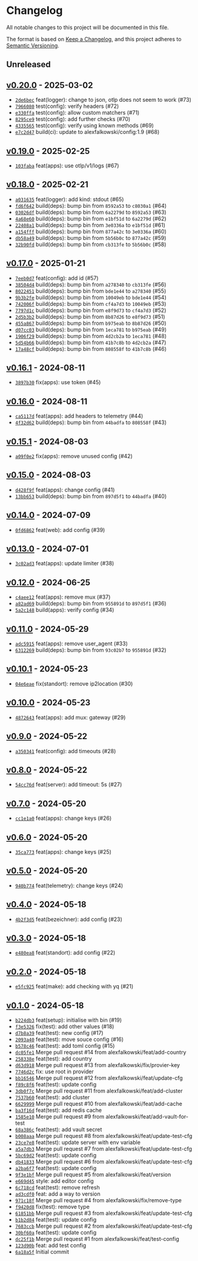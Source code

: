 # Changelog

All notable changes to this project will be documented in this file.

The format is based on [Keep a Changelog](https://keepachangelog.com/en/1.0.0/), and this project adheres to [Semantic Versioning](https://semver.org/spec/v2.0.0.html).

## Unreleased

## [v0.20.0](https://github.com/alexfalkowski/app-config/releases/tag/v0.20.0) - 2025-03-02

- [`2de6bec`](https://github.com/alexfalkowski/app-config/commit/2de6bec5c097960aea3cc29b800423d5ac559cfd) feat(logger): change to json, otlp does not seem to work (#73)
- [`7966080`](https://github.com/alexfalkowski/app-config/commit/79660805757aecc5e50f9731ed4deab88366fb70) test(config): verify headers (#72)
- [`e330ffa`](https://github.com/alexfalkowski/app-config/commit/e330ffac22a54064e7f577dd43279f95b4033e6c) test(config): allow custom matchers (#71)
- [`8295ce9`](https://github.com/alexfalkowski/app-config/commit/8295ce97339c4cc5902ea0917f0b04f60068156b) test(config): add further checks (#70)
- [`4335565`](https://github.com/alexfalkowski/app-config/commit/43355654cd42f25fdab7e24d91a5d8ff47ebe25d) test(config): verify using known methods (#69)
- [`e7c2d47`](https://github.com/alexfalkowski/app-config/commit/e7c2d470fa2c338a6f6725c84cf0b5d810ef0ab8) build(ci): update to alexfalkowski/config:1.9 (#68)

## [v0.19.0](https://github.com/alexfalkowski/app-config/releases/tag/v0.19.0) - 2025-02-25

- [`103faba`](https://github.com/alexfalkowski/app-config/commit/103faba60a91bc9c70b30db3f6e3b3206bb6213b) feat(apps): use otlp/v1/logs (#67)

## [v0.18.0](https://github.com/alexfalkowski/app-config/releases/tag/v0.18.0) - 2025-02-21

- [`a031635`](https://github.com/alexfalkowski/app-config/commit/a031635ef92bd1a51aaa59e2f9e55991d36c6d36) feat(logger): add kind: stdout (#65)
- [`fd6f642`](https://github.com/alexfalkowski/app-config/commit/fd6f642f168b6a32a4af25f718572ebee4bef76a) build(deps): bump bin from `8592a53` to `c8030a1` (#64)
- [`03026df`](https://github.com/alexfalkowski/app-config/commit/03026dff3e50db65053e75d6a3a005d7fbad7b4a) build(deps): bump bin from `6a2279d` to `8592a53` (#63)
- [`4a68e60`](https://github.com/alexfalkowski/app-config/commit/4a68e60978447f03fa686458fe8714bb4030ed7f) build(deps): bump bin from `e1bf51d` to `6a2279d` (#62)
- [`22408a1`](https://github.com/alexfalkowski/app-config/commit/22408a1ef569af1799e8f8faaa2df8c0956c1fa0) build(deps): bump bin from `3e0336a` to `e1bf51d` (#61)
- [`a154fff`](https://github.com/alexfalkowski/app-config/commit/a154fffe8d1b0605c37b7ad7360a873e69fda71e) build(deps): bump bin from `877a42c` to `3e0336a` (#60)
- [`db58a49`](https://github.com/alexfalkowski/app-config/commit/db58a49ef25b6a96eaf075b2a0407b9d15f9b423) build(deps): bump bin from `5b56b0c` to `877a42c` (#59)
- [`32b90fd`](https://github.com/alexfalkowski/app-config/commit/32b90fd463478ee254fa407b8a68a85881d7c3ed) build(deps): bump bin from `cb313fe` to `5b56b0c` (#58)

## [v0.17.0](https://github.com/alexfalkowski/app-config/releases/tag/v0.17.0) - 2025-01-21

- [`7eeb0d7`](https://github.com/alexfalkowski/app-config/commit/7eeb0d7bbad33cbe8c3248e3c023ab47b24e9206) feat(config): add id (#57)
- [`38504d4`](https://github.com/alexfalkowski/app-config/commit/38504d416710461caef23d973fc8193e31c1290b) build(deps): bump bin from `a278340` to `cb313fe` (#56)
- [`8022451`](https://github.com/alexfalkowski/app-config/commit/8022451bdb762c27aa386785f922f5b75459fc8c) build(deps): bump bin from `bde1e44` to `a278340` (#55)
- [`9b3b2fe`](https://github.com/alexfalkowski/app-config/commit/9b3b2fe964463b2d39ccf17a2a6cb2ff0dbb9df5) build(deps): bump bin from `10049eb` to `bde1e44` (#54)
- [`742006f`](https://github.com/alexfalkowski/app-config/commit/742006ff2ce7d3aeae956fb86a698f8729f67403) build(deps): bump bin from `cf4a7d3` to `10049eb` (#53)
- [`7797d1c`](https://github.com/alexfalkowski/app-config/commit/7797d1ce8b2416f8d6606c7a1eb8795a7c693798) build(deps): bump bin from `e8f9d73` to `cf4a7d3` (#52)
- [`2d5b3b2`](https://github.com/alexfalkowski/app-config/commit/2d5b3b2444021f42671042b3a36fb11176b6a289) build(deps): bump bin from `8b87d26` to `e8f9d73` (#51)
- [`455a867`](https://github.com/alexfalkowski/app-config/commit/455a8679fb2703169bb06c30023260c5eaac2989) build(deps): bump bin from `b975eab` to `8b87d26` (#50)
- [`d07cc03`](https://github.com/alexfalkowski/app-config/commit/d07cc03ee94411c1e18426355cad0327571b4c04) build(deps): bump bin from `1eca781` to `b975eab` (#49)
- [`1906f29`](https://github.com/alexfalkowski/app-config/commit/1906f2963a9f7ab7553aab93bf7492f870de4746) build(deps): bump bin from `4d2cb2a` to `1eca781` (#48)
- [`5d54b66`](https://github.com/alexfalkowski/app-config/commit/5d54b66f4f9f267b94b1bd7151ef778283fabfa3) build(deps): bump bin from `41b7c8b` to `4d2cb2a` (#47)
- [`17a48cf`](https://github.com/alexfalkowski/app-config/commit/17a48cf8117db91352885364501c376e6dd7cd7b) build(deps): bump bin from `808558f` to `41b7c8b` (#46)

## [v0.16.1](https://github.com/alexfalkowski/app-config/releases/tag/v0.16.1) - 2024-08-11

- [`3897b30`](https://github.com/alexfalkowski/app-config/commit/3897b3044957618f2d8b65b9181df86178a4bf74) fix(apps): use token (#45)

## [v0.16.0](https://github.com/alexfalkowski/app-config/releases/tag/v0.16.0) - 2024-08-11

- [`ca5117d`](https://github.com/alexfalkowski/app-config/commit/ca5117d906f949e647c0d1ef38edcb671419aa1e) feat(apps): add headers to telemetry (#44)
- [`4f32d62`](https://github.com/alexfalkowski/app-config/commit/4f32d62755f8fc215e687727242e884abbc86489) build(deps): bump bin from `44badfa` to `808558f` (#43)

## [v0.15.1](https://github.com/alexfalkowski/app-config/releases/tag/v0.15.1) - 2024-08-03

- [`a09f0e2`](https://github.com/alexfalkowski/app-config/commit/a09f0e284c31389bc9a8d8088032c256f11057ae) fix(apps): remove unused config (#42)

## [v0.15.0](https://github.com/alexfalkowski/app-config/releases/tag/v0.15.0) - 2024-08-03

- [`d428f9f`](https://github.com/alexfalkowski/app-config/commit/d428f9f8ba6ddf0e8bd892794c43640b014e6f93) feat(apps): change config (#41)
- [`13bb653`](https://github.com/alexfalkowski/app-config/commit/13bb653669cba43be1c2304af0ee198fb99e4293) build(deps): bump bin from `897d5f1` to `44badfa` (#40)

## [v0.14.0](https://github.com/alexfalkowski/app-config/releases/tag/v0.14.0) - 2024-07-09

- [`0fd6862`](https://github.com/alexfalkowski/app-config/commit/0fd6862d1d298a3a7b18ef38a0ef4bab7b25518b) feat(web): add config (#39)

## [v0.13.0](https://github.com/alexfalkowski/app-config/releases/tag/v0.13.0) - 2024-07-01

- [`3c02ad3`](https://github.com/alexfalkowski/app-config/commit/3c02ad35d183322c3fca18bbab3f405c072e67c4) feat(apps): update limiter (#38)

## [v0.12.0](https://github.com/alexfalkowski/app-config/releases/tag/v0.12.0) - 2024-06-25

- [`c4aee12`](https://github.com/alexfalkowski/app-config/commit/c4aee121f808cf6ea13f867d98012470ad18d022) feat(apps): remove mux (#37)
- [`a82ad69`](https://github.com/alexfalkowski/app-config/commit/a82ad699a5412116784ae28a580d0d9dca14bf7b) build(deps): bump bin from `955891d` to `897d5f1` (#36)
- [`5a2c148`](https://github.com/alexfalkowski/app-config/commit/5a2c148fe74e4fa9bccc18c4d637ae9636569732) build(apps): verify config (#34)

## [v0.11.0](https://github.com/alexfalkowski/app-config/releases/tag/v0.11.0) - 2024-05-29

- [`adc5915`](https://github.com/alexfalkowski/app-config/commit/adc5915a73f631b1f28349a729621d5f61faf4e1) feat(apps): remove user_agent (#33)
- [`6312269`](https://github.com/alexfalkowski/app-config/commit/63122698a08b3e03d803805d28f6b0964d7a2c95) build(deps): bump bin from `93c02b7` to `955891d` (#32)

## [v0.10.1](https://github.com/alexfalkowski/app-config/releases/tag/v0.10.1) - 2024-05-23

- [`04e6eae`](https://github.com/alexfalkowski/app-config/commit/04e6eae5e8d4d9b7d2b7f009ade3546c8f448180) fix(standort): remove ip2location (#30)

## [v0.10.0](https://github.com/alexfalkowski/app-config/releases/tag/v0.10.0) - 2024-05-23

- [`4872643`](https://github.com/alexfalkowski/app-config/commit/4872643e659a9022418145aea92631a4645cf1b8) feat(apps): add mux: gateway (#29)

## [v0.9.0](https://github.com/alexfalkowski/app-config/releases/tag/v0.9.0) - 2024-05-22

- [`a350341`](https://github.com/alexfalkowski/app-config/commit/a350341f5e40745bc3d24a6f69c7a11c03ab564d) feat(config): add timeouts (#28)

## [v0.8.0](https://github.com/alexfalkowski/app-config/releases/tag/v0.8.0) - 2024-05-22

- [`54cc76d`](https://github.com/alexfalkowski/app-config/commit/54cc76d2cd9db9fffa6881c8b6f1f2c875b39c33) feat(server): add timeout: 5s (#27)

## [v0.7.0](https://github.com/alexfalkowski/app-config/releases/tag/v0.7.0) - 2024-05-20

- [`cc1e1a0`](https://github.com/alexfalkowski/app-config/commit/cc1e1a09d522866af31177dda52caa14f1ac7e71) feat(apps): change keys (#26)

## [v0.6.0](https://github.com/alexfalkowski/app-config/releases/tag/v0.6.0) - 2024-05-20

- [`35ca773`](https://github.com/alexfalkowski/app-config/commit/35ca773a12e5944812826177a8c0bbce2edd6ccd) feat(apps): change keys (#25)

## [v0.5.0](https://github.com/alexfalkowski/app-config/releases/tag/v0.5.0) - 2024-05-20

- [`940b774`](https://github.com/alexfalkowski/app-config/commit/940b77485a6e1f1287996351d64740a1217520a6) feat(telemetry): change keys (#24)

## [v0.4.0](https://github.com/alexfalkowski/app-config/releases/tag/v0.4.0) - 2024-05-18

- [`4b2f3d5`](https://github.com/alexfalkowski/app-config/commit/4b2f3d5c1a30f3b65faaf9c9a6bf6f53b9118762) feat(bezeichner): add config (#23)

## [v0.3.0](https://github.com/alexfalkowski/app-config/releases/tag/v0.3.0) - 2024-05-18

- [`e480ea8`](https://github.com/alexfalkowski/app-config/commit/e480ea8746fff41fad549e417338d996377d30ef) feat(standort): add config (#22)

## [v0.2.0](https://github.com/alexfalkowski/app-config/releases/tag/v0.2.0) - 2024-05-18

- [`e5fc925`](https://github.com/alexfalkowski/app-config/commit/e5fc925c1be1aca8a2ff6acdd9ce2ba71519071f) feat(make): add checking with yq (#21)

## [v0.1.0](https://github.com/alexfalkowski/app-config/releases/tag/v0.1.0) - 2024-05-18

- [`b224db3`](https://github.com/alexfalkowski/app-config/commit/b224db36a2468b7860bec8649768d352ae4431b4) feat(setup): initialise with bin (#19)
- [`f3e5326`](https://github.com/alexfalkowski/app-config/commit/f3e5326a59c61d2d368f491b9f62fd649356d3bf) fix(test): add other values (#18)
- [`d7b8a39`](https://github.com/alexfalkowski/app-config/commit/d7b8a39f7a9709663cfce9e36c54e79e5c2a8a7c) feat(test): new config (#17)
- [`2093a40`](https://github.com/alexfalkowski/app-config/commit/2093a40e294987af6f6451d8e8694e64913012e4) feat(test): move souce config (#16)
- [`b578c46`](https://github.com/alexfalkowski/app-config/commit/b578c46970350c9bea492c73dd41afb88132d574) feat(test): add toml config (#15)
- [`dc05fe1`](https://github.com/alexfalkowski/app-config/commit/dc05fe1287354f74f8c6666fcd987b18773274d9) Merge pull request #14 from alexfalkowski/feat/add-country
- [`258338e`](https://github.com/alexfalkowski/app-config/commit/258338e9059bb3dfb9832b212c05786fef0f0aa3) feat(test): add country
- [`d63d918`](https://github.com/alexfalkowski/app-config/commit/d63d91854f39a29aebf79b74afbef57b8e016796) Merge pull request #13 from alexfalkowski/fix/provier-key
- [`7746d2c`](https://github.com/alexfalkowski/app-config/commit/7746d2ceab1e65370130cd2a2b30b0db53112f08) fix: use root in provider
- [`bb16546`](https://github.com/alexfalkowski/app-config/commit/bb16546ad328305a2272bf94dbbe2ed00134bac6) Merge pull request #12 from alexfalkowski/feat/update-cfg
- [`f89c8f6`](https://github.com/alexfalkowski/app-config/commit/f89c8f653076c73cd41b600a5c46659974da6bee) feat(test): update config
- [`3db0f7c`](https://github.com/alexfalkowski/app-config/commit/3db0f7c435e2d97feb9867ad7e723d82c41643d0) Merge pull request #11 from alexfalkowski/feat/add-cluster
- [`7537b60`](https://github.com/alexfalkowski/app-config/commit/7537b608c9e9cf24559cf358498a019fca8d6b7a) feat(test): add cluster
- [`6629999`](https://github.com/alexfalkowski/app-config/commit/662999921c40a52bf784494547e0eeaec768a8fa) Merge pull request #10 from alexfalkowski/feat/add-cache
- [`ba3f16d`](https://github.com/alexfalkowski/app-config/commit/ba3f16d69c81709956466d0953017d330c3941da) feat(test): add redis cache
- [`1585e10`](https://github.com/alexfalkowski/app-config/commit/1585e10b482fbc67c3d75a57ba57892320411d5e) Merge pull request #9 from alexfalkowski/feat/add-vault-for-test
- [`68a386c`](https://github.com/alexfalkowski/app-config/commit/68a386c024934434cc6c537d0dbdcb6393d74812) feat(test): add vault secret
- [`b008aaa`](https://github.com/alexfalkowski/app-config/commit/b008aaa284d36e2e1c7d3ece1060fa7cee00f71b) Merge pull request #8 from alexfalkowski/feat/update-test-cfg
- [`23ce7e8`](https://github.com/alexfalkowski/app-config/commit/23ce7e84e3ae75a43727e7e1c4aa2dfec820d899) feat(test): update server with env variable
- [`a5a7db3`](https://github.com/alexfalkowski/app-config/commit/a5a7db3ff22675d71e7c02c5d079762e0dc14d46) Merge pull request #7 from alexfalkowski/feat/update-test-cfg
- [`5bc69d2`](https://github.com/alexfalkowski/app-config/commit/5bc69d2bbc8954c89f9a4394c1ff026335c38508) feat(test): update config
- [`db41833`](https://github.com/alexfalkowski/app-config/commit/db418332856745946dd80db9cde90fcdc5e13629) Merge pull request #6 from alexfalkowski/feat/update-test-cfg
- [`a2ba6f7`](https://github.com/alexfalkowski/app-config/commit/a2ba6f74d07b31cbded719a91a4b04563b330bf7) feat(test): update config
- [`9f3e1bf`](https://github.com/alexfalkowski/app-config/commit/9f3e1bfff0815b0f81346c39f7588e169bcdc671) Merge pull request #5 from alexfalkowski/feat/version
- [`e669d45`](https://github.com/alexfalkowski/app-config/commit/e669d45786a23cb5e8219b7191336b98527f48db) style: add editor config
- [`6c718cd`](https://github.com/alexfalkowski/app-config/commit/6c718cda2498101c237a5fc0c5ec5905c8a86645) feat(test): remove refresh
- [`ad3cdf0`](https://github.com/alexfalkowski/app-config/commit/ad3cdf0196e57ab87793bfdec2ce33e240d3f7e5) feat: add a way to version
- [`971c18f`](https://github.com/alexfalkowski/app-config/commit/971c18fb1eaf2e1c85438f9005e40c3bc9702a33) Merge pull request #4 from alexfalkowski/fix/remove-type
- [`f9420d8`](https://github.com/alexfalkowski/app-config/commit/f9420d8df6ff9d2b9b361e21ffee634cd9b2ee6e) fix(test): remove type
- [`61851bb`](https://github.com/alexfalkowski/app-config/commit/61851bb5215bf4d4a866384ab1960bb117274c32) Merge pull request #3 from alexfalkowski/feat/update-test-cfg
- [`b1b2d84`](https://github.com/alexfalkowski/app-config/commit/b1b2d84957d7da4d75ded4eb0d13bc2f0ef3be65) feat(test): update config
- [`7683ccb`](https://github.com/alexfalkowski/app-config/commit/7683ccb4d6f84f07ad14bfe634eaac0804e778f8) Merge pull request #2 from alexfalkowski/feat/update-test-cfg
- [`30bf60a`](https://github.com/alexfalkowski/app-config/commit/30bf60a354105f163f407fe5b6500d8175f3df9e) feat(test): update config
- [`dc25f1b`](https://github.com/alexfalkowski/app-config/commit/dc25f1b021c1cf292f59146408c86334d522deef) Merge pull request #1 from alexfalkowski/feat/test-config
- [`123d90b`](https://github.com/alexfalkowski/app-config/commit/123d90b19b0e46cb715293fdfee1bb12861eecb2) feat: add test config
- [`6a18a5f`](https://github.com/alexfalkowski/app-config/commit/6a18a5fa5fe9e9d4ee0b1ecd3bcc7423aeb2818a) Initial commit
